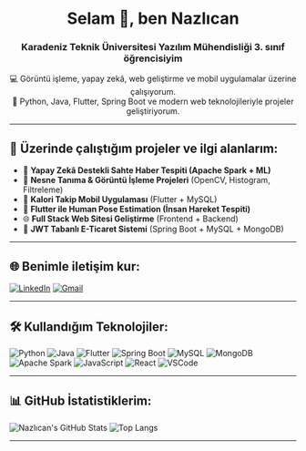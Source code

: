 <h1 align="center">Selam 👋, ben Nazlıcan</h1>
<h3 align="center">Karadeniz Teknik Üniversitesi Yazılım Mühendisliği 3. sınıf öğrencisiyim</h3>

<p align="center">
  💻 Görüntü işleme, yapay zekâ, web geliştirme ve mobil uygulamalar üzerine çalışıyorum.<br/>
  🎯 Python, Java, Flutter, Spring Boot ve modern web teknolojileriyle projeler geliştiriyorum.
</p>

---

## 🔭 Üzerinde çalıştığım projeler ve ilgi alanlarım:
- 🧠 **Yapay Zekâ Destekli Sahte Haber Tespiti (Apache Spark + ML)**
- 📸 **Nesne Tanıma & Görüntü İşleme Projeleri** (OpenCV, Histogram, Filtreleme)
- 📱 **Kalori Takip Mobil Uygulaması** (Flutter + MySQL)
- 🧍 **Flutter ile Human Pose Estimation (İnsan Hareket Tespiti)**
- 🌐 **Full Stack Web Sitesi Geliştirme** (Frontend + Backend)
- 🛒 **JWT Tabanlı E-Ticaret Sistemi** (Spring Boot + MySQL + MongoDB)

---

## 🌐 Benimle iletişim kur:
[![LinkedIn](https://img.shields.io/badge/LinkedIn-blue?logo=linkedin&style=for-the-badge)](https://www.linkedin.com/in/nazlıcan-arslan-4368382a6)
[![Gmail](https://img.shields.io/badge/Gmail-red?logo=gmail&style=for-the-badge)](mailto:nazlicanarslan@gmail.com)

---

## 🛠️ Kullandığım Teknolojiler:
![Python](https://img.shields.io/badge/Python-3670A0?style=for-the-badge&logo=python&logoColor=ffdd54)
![Java](https://img.shields.io/badge/Java-ED8B00?style=for-the-badge&logo=openjdk&logoColor=white)
![Flutter](https://img.shields.io/badge/Flutter-02569B?style=for-the-badge&logo=flutter&logoColor=white)
![Spring Boot](https://img.shields.io/badge/Spring_Boot-6DB33F?style=for-the-badge&logo=spring-boot&logoColor=white)
![MySQL](https://img.shields.io/badge/MySQL-005C84?style=for-the-badge&logo=mysql&logoColor=white)
![MongoDB](https://img.shields.io/badge/MongoDB-4EA94B?style=for-the-badge&logo=mongodb&logoColor=white)
![Apache Spark](https://img.shields.io/badge/Apache_Spark-FDEE21?style=for-the-badge&logo=apachespark&logoColor=black)
![JavaScript](https://img.shields.io/badge/JavaScript-F7DF1E?style=for-the-badge&logo=javascript&logoColor=black)
![React](https://img.shields.io/badge/React-20232A?style=for-the-badge&logo=react&logoColor=61DAFB)
![VSCode](https://img.shields.io/badge/VS_Code-007ACC?style=for-the-badge&logo=visual-studio-code&logoColor=white)

---

## 📊 GitHub İstatistiklerim:
![Nazlıcan's GitHub Stats](https://github-readme-stats.vercel.app/api?username=nazlicnn09&show_icons=true&theme=radical)
![Top Langs](https://github-readme-stats.vercel.app/api/top-langs/?username=nazlicnn09&layout=compact&theme=radical)

---
